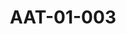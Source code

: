 ---
pid: AAT-01-003
title: AAT-01-003
language: ar
collection: عبد الرحمن علي طه
original_label: 
rights: فدوى علي طه
location_of_original: فدوى علي طه
photographer_or_studio: 
scanned_from: photograph 12.2 by 10.3
_date: '1949'
location: الولايات المتحدة الامريكية، قاعة ايير
description: عبدالرحمن علي طه وزير المعارف عند زيارته لامريكا يصافح الدكتور بقولو
  رئيس مؤتمر التعليم
additional_notes: مؤتمر التعليم الذي نظمته جامعة كولومبيا بالولايات المتحدة الامريكية,
  ويظهر في الصورة عبدالرحمن علي طه والمستر قريفيث عميد معهد بخت الرضا في أقصى اليمين
permission_display: 'yes'
on_server: 'no'
on_website: 'no'
permalink: "/archive/ar/aat-01-003.html"
layout: photo-page
---